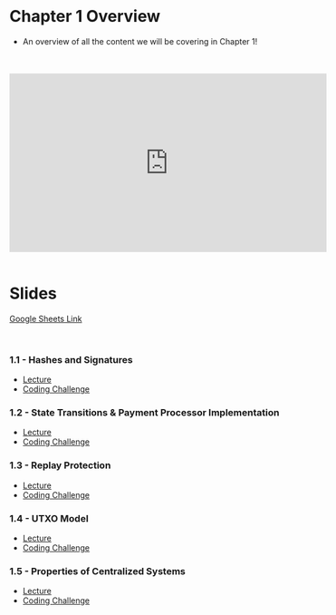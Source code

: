 <br />

# Chapter 1 Overview
- An overview of all the content we will be covering in Chapter 1!

<br />
<br />
<iframe
	width="560"
	height="315"
	src="https://www.youtube-nocookie.com/embed/VaUTTE5xb54"
	frameborder="0"
	allow="accelerometer; autoplay; encrypted-media; gyroscope; picture-in-picture"
	allowfullscreen>
</iframe>
<br />
<br />

# Slides

[Google Sheets Link](https://docs.google.com/presentation/d/1PcHICfZQJTrNQ2uZO-bWjI8Lc2rWzVFBGMAZKxY0iLk/edit?usp=sharing)

<br />

### 1.1 - Hashes and Signatures
* [Lecture](https://cryptoeconomics.study/docs/en/sync/1.1-lecture)
* [Coding Challenge](https://cryptoeconomics.study/docs/en/sync/1.1-code-challenge)

### 1.2 - State Transitions & Payment Processor Implementation
* [Lecture](https://cryptoeconomics.study/docs/en/sync/1.2-lecture)
* [Coding Challenge](https://cryptoeconomics.study/docs/en/sync/1.2-code-challenge)

### 1.3 - Replay Protection
* [Lecture](https://cryptoeconomics.study/docs/en/sync/1.3-lecture)
* [Coding Challenge](https://cryptoeconomics.study/docs/en/sync/1.3-code-challenge)

### 1.4 - UTXO Model
* [Lecture](https://cryptoeconomics.study/docs/en/sync/1.4-lecture)
* [Coding Challenge](https://cryptoeconomics.study/docs/en/sync/1.4-code-challenge)

### 1.5 - Properties of Centralized Systems
* [Lecture](https://cryptoeconomics.study/docs/en/sync/1.5-lecture)
* [Coding Challenge](https://cryptoeconomics.study/docs/en/sync/1.5-code-challenge)

